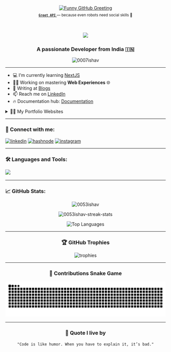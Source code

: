 <!--
<h1 align="center">
  Hi there, I'm Ishav
  <img src="https://media.giphy.com/media/hvRJCLFzcasrR4ia7z/giphy.gif" width="30px"/>
</h1>
-->
<!-- GITHUB PROFILE GREETING -->
<div align="center">
  <a href="https://greetme.ishav.space" target="_blank">
    <img src="https://greetme.ishav.space/api/greeting?name=Fellow+Devs&style=dark&message=Dear,Devs.+This+is+Ishav+API+reporting+for+greeting+duty!" alt="Funny GitHub Greeting" />
  </a>
  <br />
  <sub>
    <a href="https://greetme.ishav.space" target="_blank">
      <code><b>Greet API</b></code>
    </a> — because even robots need social skills 🤖
  </sub>
  <br /><br />
  <br />
</div>

<!-- GITHUB PROFILE GREETING -->
 
<p align="center">
  <img src="https://readme-typing-svg.herokuapp.com?font=Fira+Code&weight=600&size=24&pause=1000&color=36BCF7&width=435&lines=Full+Stack+Developer;ServiceNow+Engineer;Next.js+%7C+Three.js+Lover;Let's+build+something+amazing!">
</p>

<h3 align="center">A passionate Developer from India 🇮🇳</h3>

<p align="center">
  <img src="https://komarev.com/ghpvc/?username=0007ishav&label=Profile%20views&color=0e75b6&style=flat" alt="0007ishav" />
</p>


---

- 💻 I’m currently learning [NextJS](https://blogs.ishav.space/getting-started-with-nextjs-a-beginners-guide)
- 🧑‍💻 Working on mastering **Web Experiences** 🌐
- 📝 Writing at [Blogs](https://blogs.ishav.space)
- 📫 Reach me on [LinkedIn](https://www.linkedin.com/in/0053ishav)
- 🔥 Documentation hub: [Documentation](https://github.com/0053ishav/Documentation)

<details>
  <summary>👨‍💻 My Portfolio Websites</summary>
  - 🌐 [Web Dev Portfolio](https://portfolio.ishav.space)  
  - 🌐 [3D Portfolio Website](https://3dportfolio.ishav.space)  
</details>

---

<h3 align="left">🚀 Connect with me:</h3>
<p align="left">
  <a href="https://linkedin.com/in/0053ishav" target="blank"><img align="center" src="https://skillicons.dev/icons?i=linkedin" alt="linkedin" height="40" /></a>
  <a href="https://hashnode.com/@0007ishav" target="blank"><img align="center" src="https://cdn.hashnode.com/res/hashnode/image/upload/v1611902473383/CDyAuTy75.png?auto=compress" alt="hashnode" height="40" /></a>
  <a href="https://instagram.com/0053ishav" target="blank"><img align="center" src="https://skillicons.dev/icons?i=instagram" alt="instagram" height="40" /></a>
</p>

---

<h3 align="left">🛠️ Languages and Tools:</h3>
<p align="left">
  <img src="https://skillicons.dev/icons?i=nextjs,react,threejs,nodejs,mongodb,express,typescript,tailwind,aws,azure,docker,kubernetes,git,linux,postman,python,selenium" />
</p>

---

<h3 align="left">📈 GitHub Stats:</h3>
<p align="center">
  <img src="https://github-readme-stats.vercel.app/api?username=0053ishav&show_icons=true&theme=react&locale=en" alt="0053ishav" />
</p>

<p align="center">
  <img src="https://github-readme-streak-stats.herokuapp.com/?user=0053ishav&theme=react" alt="0053ishav-streak-stats" />
</p>

<p align="center">
  <img src="https://github-readme-stats.vercel.app/api/top-langs/?username=0053ishav&layout=compact&theme=react" alt="Top Languages" />
</p>

---


<h3 align="center">🏆 GitHub Trophies</h3>
<p align="center"> 
  <img src="https://github-profile-trophy.vercel.app/?username=0053ishav&theme=onedark&no-frame=true&no-bg=true&margin-w=4" alt="trophies" />
</p>

---

<h3 align="center">🧩 Contributions Snake Game</h3>
<p align="center">
  <img src="https://raw.githubusercontent.com/0053ishav/0053ishav/output/snake.svg" alt="snake" />
</p>

---

<h3 align="center">💬 Quote I live by</h3>
<p align="center">
  <code>"Code is like humor. When you have to explain it, it’s bad."</code>
</p>
